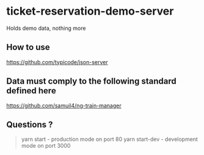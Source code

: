 # ticket-reservation-demo-server

Holds demo data, nothing more

## How to use

https://github.com/typicode/json-server

## Data must comply to the following standard defined here

https://github.com/samuil4/ng-train-manager

## Questions ?

> yarn start - production mode on port 80
> yarn start-dev - development mode on port 3000
